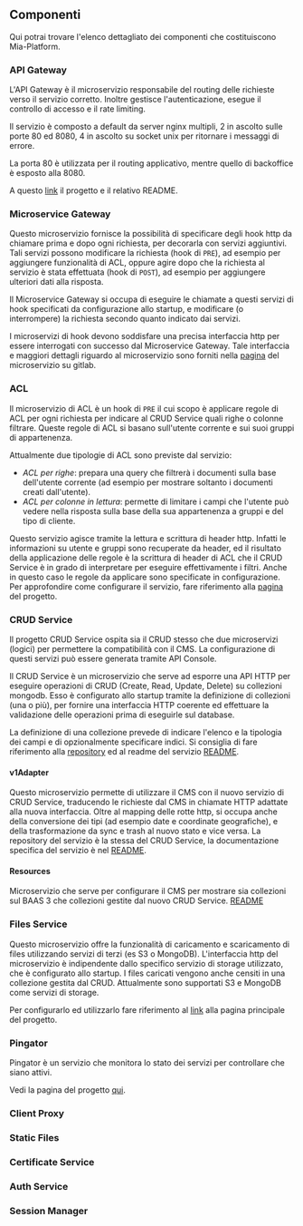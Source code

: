 ## Componenti ##
Qui potrai trovare l'elenco dettagliato dei componenti che costituiscono Mia-Platform.

### API Gateway ###

L'API Gateway è il microservizio responsabile del routing delle richieste verso il servizio corretto.
Inoltre gestisce l'autenticazione, esegue il controllo di accesso e il rate limiting.

Il servizio è composto a default da server nginx multipli, 2 in ascolto sulle porte 80 ed 8080, 4 in ascolto su socket unix per ritornare i messaggi di errore.

La porta 80 è utilizzata per il routing applicativo, mentre quello di backoffice è esposto alla 8080.

A questo [link](https://git.tools.mia-platform.eu/platform/core/api-gateway) il progetto e il relativo README.

### Microservice Gateway ###

Questo microservizio fornisce la possibilità di specificare degli hook http da chiamare prima e dopo ogni richiesta, per decorarla con servizi aggiuntivi.
Tali servizi possono modificare la richiesta (hook di `PRE`), ad esempio per aggiungere funzionalità di ACL, oppure agire dopo che la richiesta al servizio è stata effettuata (hook di `POST`), ad esempio per aggiungere ulteriori dati alla risposta.

Il Microservice Gateway si occupa di eseguire le chiamate a questi servizi di hook specificati da configurazione allo startup, e modificare (o interrompere) la richiesta secondo quanto indicato dai servizi.


I microservizi di hook devono soddisfare una precisa interfaccia http per essere interrogati con successo dal Microservice Gateway. Tale interfaccia e maggiori dettagli riguardo al microservizio sono forniti nella [pagina](https://git.tools.mia-platform.eu/platform/core/microservice-gateway) del microservizio su gitlab.

### ACL ###

Il microservizio di ACL è un hook di `PRE` il cui scopo è applicare regole di ACL per ogni richiesta per indicare al CRUD Service quali righe o colonne filtrare.
Queste regole di ACL si basano sull'utente corrente e sui suoi gruppi di appartenenza.


Attualmente due tipologie di ACL sono previste dal servizio:

- *ACL per righe*: prepara una query che filtrerà i documenti sulla base dell'utente corrente (ad esempio per mostrare soltanto i documenti creati dall'utente).
- *ACL per colonne in lettura*: permette di limitare i campi che l'utente può vedere nella risposta sulla base della sua appartenenza a gruppi e del tipo di cliente.

Questo servizio agisce tramite la lettura e scrittura di header http. Infatti le informazioni su utente e gruppi sono recuperate da header, ed il risultato della applicazione delle regole è la scrittura di header di ACL che il CRUD Service è in grado di interpretare per eseguire effettivamente i filtri.
Anche in questo caso le regole da applicare sono specificate in configurazione. Per approfondire come configurare il servizio, fare riferimento alla [pagina](https://git.tools.mia-platform.eu/platform/core/acl-service) del progetto.

### CRUD Service ###

Il progetto CRUD Service ospita sia il CRUD stesso che due microservizi (logici) per permettere la compatibilità con il CMS. La configurazione di questi servizi può essere generata tramite API Console.

Il CRUD Service è un microservizio che serve ad esporre una API HTTP per eseguire operazioni di CRUD (Create, Read, Update, Delete) su collezioni mongodb.
Esso è configurato allo startup tramite la definizione di collezioni (una o più), per fornire una interfaccia HTTP coerente ed effettuare la validazione delle operazioni prima di eseguirle sul database.

La definizione di una collezione prevede di indicare l'elenco e la tipologia dei campi e di opzionalmente specificare indici. Si consiglia di fare riferimento alla [repository](https://git.tools.mia-platform.eu/platform/core/crud-service) ed al readme del servizio [README](https://git.tools.mia-platform.eu/platform/core/crud-service/blob/master/crud/README.md).

#### v1Adapter ####

Questo microservizio permette di utilizzare il CMS con il nuovo servizio di CRUD Service, traducendo le richieste dal CMS in chiamate HTTP adattate alla nuova interfaccia.
Oltre al mapping delle rotte http, si occupa anche della conversione dei tipi (ad esempio date e coordinate geografiche), e della trasformazione da sync e trash al nuovo stato e vice versa.
La repository del servizio è la stessa del CRUD Service, la documentazione specifica del servizio è nel [README](https://git.tools.mia-platform.eu/platform/core/crud-service/blob/master/v1Adapter/README.md).

#### Resources ####

Microservizio che serve per configurare il CMS per mostrare sia collezioni sul BAAS 3 che collezioni gestite dal nuovo CRUD Service. [README](https://git.tools.mia-platform.eu/platform/core/crud-service/tree/master/resources)

### Files Service ###

Questo microservizio offre la funzionalità di caricamento e scaricamento di files utilizzando servizi di terzi (es S3 o MongoDB). L'interfaccia http del microservizio è indipendente dallo specifico servizio di storage utilizzato, che è configurato allo startup. I files caricati vengono anche censiti in una collezione gestita dal CRUD.
Attualmente sono supportati S3 e MongoDB come servizi di storage.

Per configurarlo ed utilizzarlo fare riferimento al [link](https://git.tools.mia-platform.eu/platform/plugins/files-service) alla pagina principale del progetto.

### Pingator ###

Pingator è un servizio che monitora lo stato dei servizi per controllare che siano attivi.

Vedi la pagina del progetto [qui](https://git.tools.mia-platform.eu/platform/core/pingator).

### Client Proxy ###

### Static Files ###

### Certificate Service ###

### Auth Service ###

### Session Manager ###

